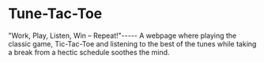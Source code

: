 # Tune-Tac-Toe
"Work, Play, Listen, Win – Repeat!"----- A webpage where playing the classic game, Tic-Tac-Toe and listening to the best of the tunes while taking a break from a hectic schedule soothes the mind.
